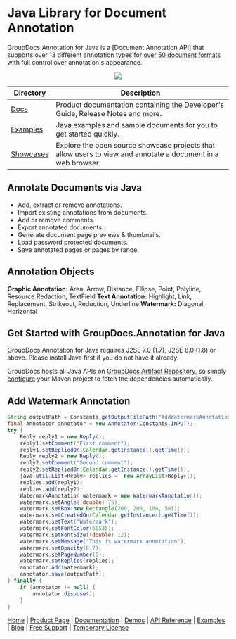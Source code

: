 # Java Library for Document Annotation

GroupDocs.Annotation for Java is a [Document Annotation API] that supports over 13 different annotation types for [over 50 document formats](https://docs.groupdocs.com/annotation/java/supported-document-formats/) with full control over annotation's appearance.

<p align="center">

  <a title="Download complete GroupDocs.Annotation for Java source code" href="https://github.com/groupdocs-annotation/GroupDocs.Annotation-for-Java/archive/master.zip">
	<img src="https://raw.github.com/AsposeExamples/java-examples-dashboard/master/images/downloadZip-Button-Large.png" />
  </a>
</p>

Directory | Description
--------- | -----------
[Docs](https://github.com/groupdocs-annotation/GroupDocs.Annotation-for-.NET/tree/master/Docs)  | Product documentation containing the Developer's Guide, Release Notes and more.
[Examples](https://github.com/groupdocs-annotation/GroupDocs.Annotation-for-Java/tree/master/Examples)  | Java examples and sample documents for you to get started quickly. 
[Showcases](https://github.com/groupdocs-annotation/GroupDocs.Annotation-for-Java/tree/master/Showcase)  | Explore the open source showcase projects that allow users to view and annotate a document in a web browser.  

## Annotate Documents via Java

- Add, extract or remove annotations. 
- Import existing annotations from documents.
- Add or remove comments.
- Export annotated documents.
- Generate document page previews & thumbnails.
- Load password protected documents.
- Save annotated pages or pages by range.

## Annotation Objects

**Graphic Annotation:** Area, Arrow, Distance, Ellipse, Point, Polyline, Resource Redaction, TextField 
**Text Annotation:** Highlight, Link, Replacement, Strikeout, Reduction, Underline
**Watermark:** Diagonal, Horizontal

## Get Started with GroupDocs.Annotation for Java

GroupDocs.Annotation for Java requires J2SE 7.0 (1.7), J2SE 8.0 (1.8) or above. Please install Java first if you do not have it already. 

GroupDocs hosts all Java APIs on [GroupDocs Artifact Repository](https://artifact.groupdocs.com/webapp/#/artifacts/browse/tree/General/repo/com/groupdocs/groupdocs-annotation), so simply [configure](https://docs.groupdocs.com/annotation/java/installation/) your Maven project to fetch the dependencies automatically.

## Add Watermark Annotation

```java
String outputPath = Constants.getOutputFilePath("AddWatermarkAnnotation", FilenameUtils.getExtension(Constants.INPUT));
final Annotator annotator = new Annotator(Constants.INPUT);
try {
	Reply reply1 = new Reply();
	reply1.setComment("First comment");
	reply1.setRepliedOn(Calendar.getInstance().getTime());
	Reply reply2 = new Reply();
	reply2.setComment("Second comment");
	reply2.setRepliedOn(Calendar.getInstance().getTime());
	java.util.List<Reply> replies =  new ArrayList<Reply>();
	replies.add(reply1);
	replies.add(reply2);
	WatermarkAnnotation watermark = new WatermarkAnnotation();
	watermark.setAngle((double) 75);
	watermark.setBox(new Rectangle(200, 200, 100, 50));
	watermark.setCreatedOn(Calendar.getInstance().getTime());
	watermark.setText("Watermark");
	watermark.setFontColor(65535);
	watermark.setFontSize((double) 12);
	watermark.setMessage("This is watermark annotation");
	watermark.setOpacity(0.7);
	watermark.setPageNumber(0);
	watermark.setReplies(replies);
	annotator.add(watermark);
	annotator.save(outputPath);
} finally {
	if (annotator != null) {
		annotator.dispose();
	}
}
```


[Home](https://www.groupdocs.com/) | [Product Page](https://products.groupdocs.com/annotation/java) | [Documentation](https://docs.groupdocs.com/annotation/java/) | [Demos](https://products.groupdocs.app/annotation/family) | [API Reference](https://apireference.groupdocs.com/java/annotation) | [Examples](https://github.com/groupdocs-annotation/GroupDocs.Annotation-for-Java/tree/master/Examples) | [Blog](https://blog.groupdocs.com/category/annotation/) | [Free Support](https://forum.groupdocs.com/c/annotation) | [Temporary License](https://purchase.groupdocs.com/temporary-license)
